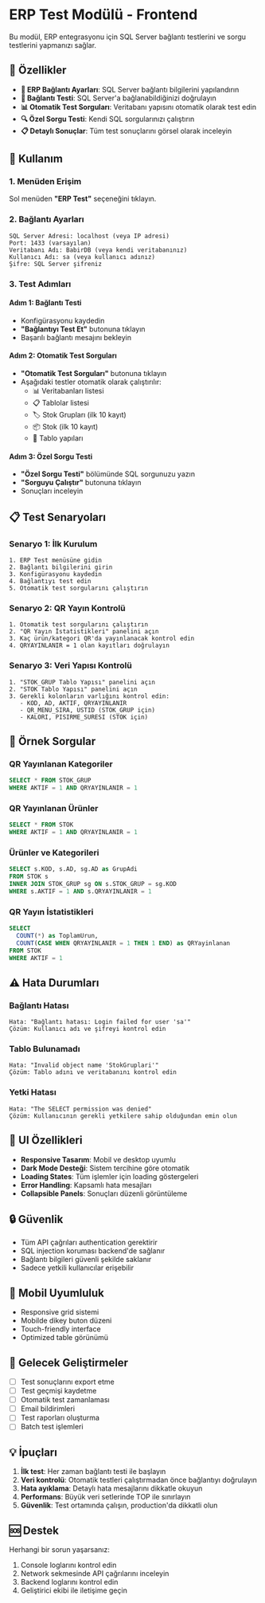 # ERP Test Modülü - Frontend

Bu modül, ERP entegrasyonu için SQL Server bağlantı testlerini ve sorgu testlerini yapmanızı sağlar.

## 🎯 Özellikler

- **🔧 ERP Bağlantı Ayarları**: SQL Server bağlantı bilgilerini yapılandırın
- **🧪 Bağlantı Testi**: SQL Server'a bağlanabildiğinizi doğrulayın
- **📊 Otomatik Test Sorguları**: Veritabanı yapısını otomatik olarak test edin
- **🔍 Özel Sorgu Testi**: Kendi SQL sorgularınızı çalıştırın
- **📋 Detaylı Sonuçlar**: Tüm test sonuçlarını görsel olarak inceleyin

## 🚀 Kullanım

### 1. Menüden Erişim

Sol menüden **"ERP Test"** seçeneğini tıklayın.

### 2. Bağlantı Ayarları

```
SQL Server Adresi: localhost (veya IP adresi)
Port: 1433 (varsayılan)
Veritabanı Adı: BabirDB (veya kendi veritabanınız)
Kullanıcı Adı: sa (veya kullanıcı adınız)
Şifre: SQL Server şifreniz
```

### 3. Test Adımları

#### Adım 1: Bağlantı Testi
- Konfigürasyonu kaydedin
- **"Bağlantıyı Test Et"** butonuna tıklayın
- Başarılı bağlantı mesajını bekleyin

#### Adım 2: Otomatik Test Sorguları
- **"Otomatik Test Sorguları"** butonuna tıklayın
- Aşağıdaki testler otomatik olarak çalıştırılır:
  - 📊 Veritabanları listesi
  - 📋 Tablolar listesi
  - 🏷️ Stok Grupları (ilk 10 kayıt)
  - 📦 Stok (ilk 10 kayıt)
  - 🔧 Tablo yapıları

#### Adım 3: Özel Sorgu Testi
- **"Özel Sorgu Testi"** bölümünde SQL sorgunuzu yazın
- **"Sorguyu Çalıştır"** butonuna tıklayın
- Sonuçları inceleyin

## 📋 Test Senaryoları

### Senaryo 1: İlk Kurulum
```
1. ERP Test menüsüne gidin
2. Bağlantı bilgilerini girin
3. Konfigürasyonu kaydedin
4. Bağlantıyı test edin
5. Otomatik test sorgularını çalıştırın
```

### Senaryo 2: QR Yayın Kontrolü
```
1. Otomatik test sorgularını çalıştırın
2. "QR Yayın İstatistikleri" panelini açın
3. Kaç ürün/kategori QR'da yayınlanacak kontrol edin
4. QRYAYINLANIR = 1 olan kayıtları doğrulayın
```

### Senaryo 3: Veri Yapısı Kontrolü
```
1. "STOK_GRUP Tablo Yapısı" panelini açın
2. "STOK Tablo Yapısı" panelini açın
3. Gerekli kolonların varlığını kontrol edin:
   - KOD, AD, AKTIF, QRYAYINLANIR
   - QR_MENU_SIRA, USTID (STOK_GRUP için)
   - KALORI, PISIRME_SURESI (STOK için)
```

## 🔧 Örnek Sorgular

### QR Yayınlanan Kategoriler
```sql
SELECT * FROM STOK_GRUP 
WHERE AKTIF = 1 AND QRYAYINLANIR = 1
```

### QR Yayınlanan Ürünler
```sql
SELECT * FROM STOK 
WHERE AKTIF = 1 AND QRYAYINLANIR = 1
```

### Ürünler ve Kategorileri
```sql
SELECT s.KOD, s.AD, sg.AD as GrupAdi 
FROM STOK s 
INNER JOIN STOK_GRUP sg ON s.STOK_GRUP = sg.KOD 
WHERE s.AKTIF = 1 AND s.QRYAYINLANIR = 1
```

### QR Yayın İstatistikleri
```sql
SELECT 
  COUNT(*) as ToplamUrun, 
  COUNT(CASE WHEN QRYAYINLANIR = 1 THEN 1 END) as QRYayinlanan 
FROM STOK 
WHERE AKTIF = 1
```

## ⚠️ Hata Durumları

### Bağlantı Hatası
```
Hata: "Bağlantı hatası: Login failed for user 'sa'"
Çözüm: Kullanıcı adı ve şifreyi kontrol edin
```

### Tablo Bulunamadı
```
Hata: "Invalid object name 'StokGruplari'"
Çözüm: Tablo adını ve veritabanını kontrol edin
```

### Yetki Hatası
```
Hata: "The SELECT permission was denied"
Çözüm: Kullanıcının gerekli yetkilere sahip olduğundan emin olun
```

## 🎨 UI Özellikleri

- **Responsive Tasarım**: Mobil ve desktop uyumlu
- **Dark Mode Desteği**: Sistem tercihine göre otomatik
- **Loading States**: Tüm işlemler için loading göstergeleri
- **Error Handling**: Kapsamlı hata mesajları
- **Collapsible Panels**: Sonuçları düzenli görüntüleme

## 🔒 Güvenlik

- Tüm API çağrıları authentication gerektirir
- SQL injection koruması backend'de sağlanır
- Bağlantı bilgileri güvenli şekilde saklanır
- Sadece yetkili kullanıcılar erişebilir

## 📱 Mobil Uyumluluk

- Responsive grid sistemi
- Mobilde dikey buton düzeni
- Touch-friendly interface
- Optimized table görünümü

## 🚀 Gelecek Geliştirmeler

- [ ] Test sonuçlarını export etme
- [ ] Test geçmişi kaydetme
- [ ] Otomatik test zamanlaması
- [ ] Email bildirimleri
- [ ] Test raporları oluşturma
- [ ] Batch test işlemleri

## 💡 İpuçları

1. **İlk test**: Her zaman bağlantı testi ile başlayın
2. **Veri kontrolü**: Otomatik testleri çalıştırmadan önce bağlantıyı doğrulayın
3. **Hata ayıklama**: Detaylı hata mesajlarını dikkatle okuyun
4. **Performans**: Büyük veri setlerinde TOP ile sınırlayın
5. **Güvenlik**: Test ortamında çalışın, production'da dikkatli olun

## 🆘 Destek

Herhangi bir sorun yaşarsanız:

1. Console loglarını kontrol edin
2. Network sekmesinde API çağrılarını inceleyin
3. Backend loglarını kontrol edin
4. Geliştirici ekibi ile iletişime geçin
